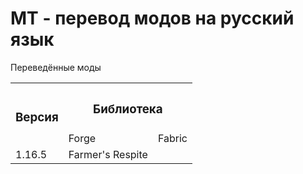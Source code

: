 # MT - перевод модов на русский язык
Переведённые моды
<table class="styled">
  <tr>
      <th rowspan="2"><h3>Версия</h3></th>
      <th colspan="3"><h3>Библиотека</h3></th>
  </tr>
  <tr>
      <td>Forge</td>
      <td>Fabric</td>
  </tr>
  <tr>
      <!-- rowspan -->
      <td rowspan="1">1.16.5</td>
      <td>Farmer's Respite</td>
      <td></td>
  </tr>
</table>
